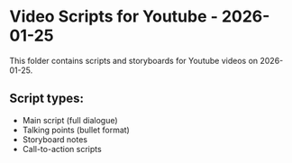 # Video Scripts for Youtube - 2026-01-25

This folder contains scripts and storyboards for Youtube videos on 2026-01-25.

## Script types:
- Main script (full dialogue)
- Talking points (bullet format)
- Storyboard notes
- Call-to-action scripts
